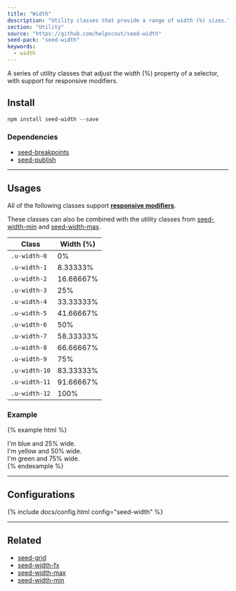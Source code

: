 ```yaml
---
title: "Width"
description: "Utility classes that provide a range of width (%) sizes."
section: "Utility"
source: "https://github.com/helpscout/seed-width"
seed-pack: "seed-width"
keywords:
  - width
---
```


A series of utility classes that adjust the width (%) property of a selector, with support for responsive modifiers.


## Install

```
npm install seed-width --save
```


### Dependencies

* [seed-breakpoints](/seed/packs/seed-breakpoints)
* [seed-publish](/seed/packs/seed-publish)



---


## Usages

All of the following classes support **[responsive modifiers](/seed/packs/seed-breakpoints/#responsive-modifiers)**.

These classes can also be combined with the utility classes from [seed-width-min](/seed/packs/seed-width-min) and [seed-width-max](/seed/packs/seed-width-max).


| Class         | Width (%) |
| ---           | ---       |
| `.u-width-0`  | 0%        |
| `.u-width-1`  | 8.33333%  |
| `.u-width-2`  | 16.66667% |
| `.u-width-3`  | 25%       |
| `.u-width-4`  | 33.33333% |
| `.u-width-5`  | 41.66667% |
| `.u-width-6`  | 50%       |
| `.u-width-7`  | 58.33333% |
| `.u-width-8`  | 66.66667% |
| `.u-width-9`  | 75%       |
| `.u-width-10` | 83.33333% |
| `.u-width-11` | 91.66667% |
| `.u-width-12` | 100%      |


### Example

{% example html %}
<div class="u-width-3 t-bg-blue-200">
  I'm blue and 25% wide.
</div>
<div class="u-width-6 t-bg-yellow-200">
  I'm yellow and 50% wide.
</div>
<div class="u-width-9 t-bg-green-200">
  I'm green and 75% wide.
</div>
{% endexample %}



---



## Configurations

{% include docs/config.html config="seed-width" %}



---



## Related

* [seed-grid](/seed/packs/seed-grid)
* [seed-width-fx](/seed/packs/seed-width-fx)
* [seed-width-max](/seed/packs/seed-width-max)
* [seed-width-min](/seed/packs/seed-width-min)
